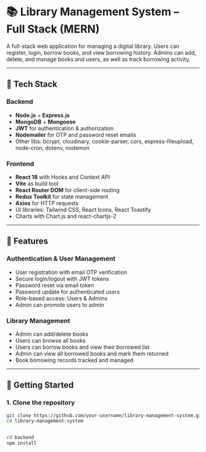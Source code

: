# 📚 Library Management System – Full Stack (MERN)

A full-stack web application for managing a digital library. Users can register, login, borrow books, and view borrowing history. Admins can add, delete, and manage books and users, as well as track borrowing activity.

---

## 🧩 Tech Stack

### Backend
- **Node.js** + **Express.js**
- **MongoDB** + **Mongoose**
- **JWT** for authentication & authorization
- **Nodemailer** for OTP and password reset emails
- Other libs: bcrypt, cloudinary, cookie-parser, cors, express-fileupload, node-cron, dotenv, nodemon

### Frontend
- **React 18** with Hooks and Context API
- **Vite** as build tool
- **React Router DOM** for client-side routing
- **Redux Toolkit** for state management
- **Axios** for HTTP requests
- UI libraries: Tailwind CSS, React Icons, React Toastify
- Charts with Chart.js and react-chartjs-2

---

## 🔐 Features

### Authentication & User Management
- User registration with email OTP verification
- Secure login/logout with JWT tokens
- Password reset via email token
- Password update for authenticated users
- Role-based access: Users & Admins
- Admin can promote users to admin

### Library Management
- Admin can add/delete books
- Users can browse all books
- Users can borrow books and view their borrowed list
- Admin can view all borrowed books and mark them returned
- Book borrowing records tracked and managed

---

## 🚀 Getting Started

### 1. Clone the repository

```bash
git clone https://github.com/your-username/library-management-system.git
cd library-management-system


cd backend
npm install
